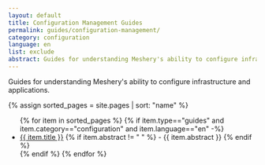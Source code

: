 ```yaml
---
layout: default
title: Configuration Management Guides
permalink: guides/configuration-management/
category: configuration
language: en
list: exclude
abstract: Guides for understanding Meshery's ability to configure infrastructure and applications
---
```


Guides for understanding Meshery's ability to configure infrastructure and applications.

{% assign sorted_pages = site.pages | sort: "name" %}

<ul class="section-title">
    {% for item in sorted_pages %}
    {% if item.type=="guides" and item.category=="configuration" and item.language=="en" -%}
    <li><a href="{{ site.baseurl }}{{ item.url }}">{{ item.title }}</a>
    {% if item.abstract != " " %}
        -  {{ item.abstract }}
    {% endif %}
    </li>
    {% endif %}
    {% endfor %}
</ul>
